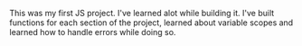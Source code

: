 This was my first JS project.
I've learned alot while building it. I've built functions for each section of the project, learned about variable scopes and learned how to handle errors while doing so.
